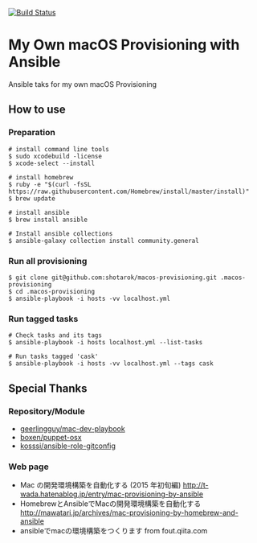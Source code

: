 [![Build Status](https://travis-ci.org/shotarok/macos-provisioning.svg?branch=master)](https://travis-ci.org/shotarok/macos-provisioning)

# My Own macOS Provisioning with Ansible

Ansible taks for my own macOS Provisioning

## How to use

### Preparation

```console
# install command line tools
$ sudo xcodebuild -license
$ xcode-select --install

# install homebrew
$ ruby -e "$(curl -fsSL https://raw.githubusercontent.com/Homebrew/install/master/install)"
$ brew update

# install ansible
$ brew install ansible

# Install ansible collections
$ ansible-galaxy collection install community.general
```

### Run all provisioning

```console
$ git clone git@github.com:shotarok/macos-provisioning.git .macos-provisioning
$ cd .macos-provisioning
$ ansible-playbook -i hosts -vv localhost.yml
```

### Run tagged tasks
```console
# Check tasks and its tags
$ ansible-playbook -i hosts localhost.yml --list-tasks

# Run tasks tagged 'cask'
$ ansible-playbook -i hosts -vv localhost.yml --tags cask
```

## Special Thanks

### Repository/Module
- [geerlingguy/mac-dev-playbook](https://github.com/geerlingguy/mac-dev-playbook)
- [boxen/puppet-osx](https://github.com/boxen/puppet-osx)
- [kosssi/ansible-role-gitconfig](https://github.com/kosssi/ansible-role-gitconfig)

### Web page

- Mac の開発環境構築を自動化する (2015 年初旬編) http://t-wada.hatenablog.jp/entry/mac-provisioning-by-ansible
- HomebrewとAnsibleでMacの開発環境構築を自動化する http://mawatari.jp/archives/mac-provisioning-by-homebrew-and-ansible
- ansibleでmacの環境構築をつくります from fout.qiita.com
